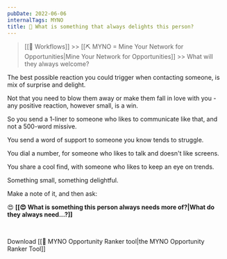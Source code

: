 ```yaml
---
pubDate: 2022-06-06
internalTags: MYNO
title: 🤩 What is something that always delights this person?
---
```


> [[🔁 Workflows]] >> [[⛏️ MYNO = Mine Your Network for Opportunities|Mine Your Network for Opportunities]] >> What will they always welcome?

The best possible reaction you could trigger when contacting someone, is mix of surprise and delight.

Not that you need to blow them away or make them fall in love with you - any positive reaction, however small, is a win.

So you send a 1-liner to someone who likes to communicate like that, and not a 500-word missive.

You send a word of support to someone you know tends to struggle.

You dial a number, for someone who likes to talk and doesn't like screens.

You share a cool find, with someone who likes to keep an eye on trends.

Something small, something delightful.

Make a note of it, and then ask:

😍 **[[😍 What is something this person always needs more of?|What do they always need...?]]**

<br />

Download [[🔧 MYNO Opportunity Ranker tool|the MYNO Opportunity Ranker Tool]]
